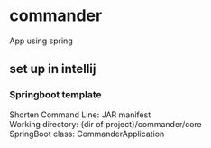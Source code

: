 # commander
App using spring
## set up in intellij
### Springboot template
Shorten Command Line: JAR manifest <br />
Working directory: {dir of project}/commander/core <br />
SpringBoot class: CommanderApplication <br />

